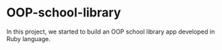 # OOP-school-library
In this project, we started to build an OOP school library app developed in Ruby language.

